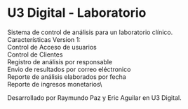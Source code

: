 # U3 Digital - Laboratorio

Sistema de control de análisis para un laboratorio clínico.\
Características Version 1:\
Control de Acceso de usuarios\
Control de Clientes\
Registro de análisis por responsable\
Envio de resultados por correo eléctronico\
Reporte de análisis elaborados por fecha\
Reporte de ingresos monetarios\



Desarrollado por Raymundo Paz y Eric Aguilar en U3 Digital.
